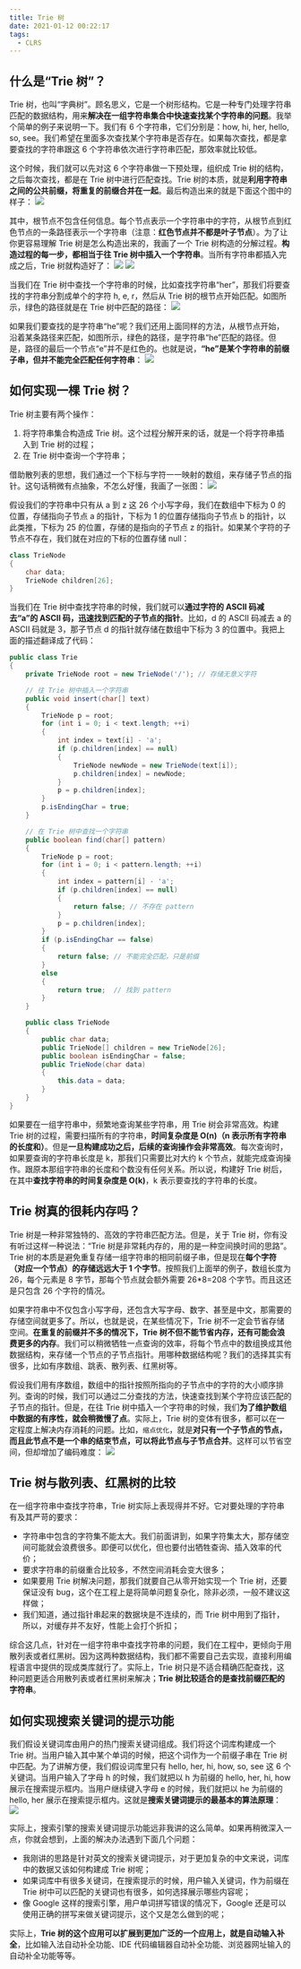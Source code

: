 ```yaml
---
title: Trie 树
date: 2021-01-12 00:22:17
tags:
  - CLRS
---
```

## 什么是“Trie 树”？
Trie 树，也叫“字典树”。顾名思义，它是一个树形结构。它是一种专门处理字符串匹配的数据结构，用来**解决在一组字符串集合中快速查找某个字符串的问题**。我举个简单的例子来说明一下。我们有 6 个字符串，它们分别是：how, hi, her, hello, so, see。我们希望在里面多次查找某个字符串是否存在。如果每次查找，都是拿要查找的字符串跟这 6 个字符串依次进行字符串匹配，那效率就比较低。

这个时候，我们就可以先对这 6 个字符串做一下预处理，组织成 Trie 树的结构，之后每次查找，都是在 Trie 树中进行匹配查找。Trie 树的本质，就是**利用字符串之间的公共前缀，将重复的前缀合并在一起**。最后构造出来的就是下面这个图中的样子：
![](https://raw.githubusercontent.com/umarellyh/mPOST/master/CLRS/geek/208.png)
<!--more-->

其中，根节点不包含任何信息。每个节点表示一个字符串中的字符，从根节点到红色节点的一条路径表示一个字符串（注意：**红色节点并不都是叶子节点**）。为了让你更容易理解 Trie 树是怎么构造出来的，我画了一个 Trie 树构造的分解过程。**构造过程的每一步，都相当于往 Trie 树中插入一个字符串**。当所有字符串都插入完成之后，Trie 树就构造好了：
![](https://raw.githubusercontent.com/umarellyh/mPOST/master/CLRS/geek/209.png)
![](https://raw.githubusercontent.com/umarellyh/mPOST/master/CLRS/geek/210.png)

当我们在 Trie 树中查找一个字符串的时候，比如查找字符串“her”，那我们将要查找的字符串分割成单个的字符 h, e, r，然后从 Trie 树的根节点开始匹配。如图所示，绿色的路径就是在 Trie 树中匹配的路径：
![](https://raw.githubusercontent.com/umarellyh/mPOST/master/CLRS/geek/211.png)

如果我们要查找的是字符串“he”呢？我们还用上面同样的方法，从根节点开始，沿着某条路径来匹配，如图所示，绿色的路径，是字符串“he”匹配的路径。但是，路径的最后一个节点“e”并不是红色的。也就是说，**“he”是某个字符串的前缀子串，但并不能完全匹配任何字符串**：
![](https://raw.githubusercontent.com/umarellyh/mPOST/master/CLRS/geek/212.png)

## 如何实现一棵 Trie 树？
Trie 树主要有两个操作：
1. 将字符串集合构造成 Trie 树。这个过程分解开来的话，就是一个将字符串插入到 Trie 树的过程；
2. 在 Trie 树中查询一个字符串；

借助散列表的思想，我们通过一个下标与字符一一映射的数组，来存储子节点的指针。这句话稍微有点抽象，不怎么好懂，我画了一张图：
![](https://raw.githubusercontent.com/umarellyh/mPOST/master/CLRS/geek/213.png)

假设我们的字符串中只有从 a 到 z 这 26 个小写字母，我们在数组中下标为 0 的位置，存储指向子节点 a 的指针，下标为 1 的位置存储指向子节点 b 的指针，以此类推，下标为 25 的位置，存储的是指向的子节点 z 的指针。如果某个字符的子节点不存在，我们就在对应的下标的位置存储 null：
```java
class TrieNode 
{
    char data;
    TrieNode children[26];
}
```

当我们在 Trie 树中查找字符串的时候，我们就可以**通过字符的 ASCII 码减去“a”的 ASCII 码，迅速找到匹配的子节点的指针**。比如，d 的 ASCII 码减去 a 的 ASCII 码就是 3，那子节点 d 的指针就存储在数组中下标为 3 的位置中。我把上面的描述翻译成了代码：
```java
public class Trie 
{
    private TrieNode root = new TrieNode('/'); // 存储无意义字符

    // 往 Trie 树中插入一个字符串
    public void insert(char[] text) 
    {
        TrieNode p = root;
        for (int i = 0; i < text.length; ++i) 
        {
            int index = text[i] - 'a';
            if (p.children[index] == null) 
            {
                TrieNode newNode = new TrieNode(text[i]);
                p.children[index] = newNode;
            }
            p = p.children[index];
        }
        p.isEndingChar = true;
    }

    // 在 Trie 树中查找一个字符串
    public boolean find(char[] pattern) 
    {
        TrieNode p = root;
        for (int i = 0; i < pattern.length; ++i) 
        {
            int index = pattern[i] - 'a';
            if (p.children[index] == null) 
            {
                return false; // 不存在 pattern
            }
            p = p.children[index];
        }
        if (p.isEndingChar == false)
        {
            return false; // 不能完全匹配，只是前缀
        }
        else 
        {
            return true;  // 找到 pattern
        }
    }

    public class TrieNode 
    {
        public char data;
        public TrieNode[] children = new TrieNode[26];
        public boolean isEndingChar = false;
        public TrieNode(char data) 
        {
            this.data = data;
        }
    }
}
```

如果要在一组字符串中，频繁地查询某些字符串，用 Trie 树会非常高效。构建 Trie 树的过程，需要扫描所有的字符串，**时间复杂度是 O(n)（n 表示所有字符串的长度和）**。但是**一旦构建成功之后，后续的查询操作会非常高效**。每次查询时，如果要查询的字符串长度是 k，那我们只需要比对大约 k 个节点，就能完成查询操作。跟原本那组字符串的长度和个数没有任何关系。所以说，构建好 Trie 树后，在其中**查找字符串的时间复杂度是 O(k)**，k 表示要查找的字符串的长度。

## Trie 树真的很耗内存吗？
Trie 树是一种非常独特的、高效的字符串匹配方法。但是，关于 Trie 树，你有没有听过这样一种说法：“Trie 树是非常耗内存的，用的是一种空间换时间的思路”。Trie 树的本质是避免重复存储一组字符串的相同前缀子串，但是现在**每个字符（对应一个节点）的存储远远大于 1 个字节**。按照我们上面举的例子，数组长度为 26，每个元素是 8 字节，那每个节点就会额外需要 26\*8=208 个字节。而且这还是只包含 26 个字符的情况。

如果字符串中不仅包含小写字母，还包含大写字母、数字、甚至是中文，那需要的存储空间就更多了。所以，也就是说，在某些情况下，Trie 树不一定会节省存储空间。**在重复的前缀并不多的情况下，Trie 树不但不能节省内存，还有可能会浪费更多的内存**。我们可以稍微牺牲一点查询的效率，将每个节点中的数组换成其他数据结构，来存储一个节点的子节点指针。用哪种数据结构呢？我们的选择其实有很多，比如有序数组、跳表、散列表、红黑树等。

假设我们用有序数组，数组中的指针按照所指向的子节点中的字符的大小顺序排列。查询的时候，我们可以通过二分查找的方法，快速查找到某个字符应该匹配的子节点的指针。但是，在往 Trie 树中插入一个字符串的时候，我们**为了维护数组中数据的有序性，就会稍微慢了点**。实际上，Trie 树的变体有很多，都可以在一定程度上解决内存消耗的问题。比如，`缩点优化`，就是**对只有一个子节点的节点，而且此节点不是一个串的结束节点，可以将此节点与子节点合并**。这样可以节省空间，但却增加了编码难度：
![](https://raw.githubusercontent.com/umarellyh/mPOST/master/CLRS/geek/214.png)

## Trie 树与散列表、红黑树的比较
在一组字符串中查找字符串，Trie 树实际上表现得并不好。它对要处理的字符串有及其严苛的要求：
- 字符串中包含的字符集不能太大。我们前面讲到，如果字符集太大，那存储空间可能就会浪费很多。即便可以优化，但也要付出牺牲查询、插入效率的代价；
- 要求字符串的前缀重合比较多，不然空间消耗会变大很多；
- 如果要用 Trie 树解决问题，那我们就要自己从零开始实现一个 Trie 树，还要保证没有 bug，这个在工程上是将简单问题复杂化，除非必须，一般不建议这样做；
- 我们知道，通过指针串起来的数据块是不连续的，而 Trie 树中用到了指针，所以，对缓存并不友好，性能上会打个折扣；

综合这几点，针对在一组字符串中查找字符串的问题，我们在工程中，更倾向于用散列表或者红黑树。因为这两种数据结构，我们都不需要自己去实现，直接利用编程语言中提供的现成类库就行了。实际上，Trie 树只是不适合精确匹配查找，这种问题更适合用散列表或者红黑树来解决；**Trie 树比较适合的是查找前缀匹配的字符串**。

## 如何实现搜索关键词的提示功能
我们假设关键词库由用户的热门搜索关键词组成。我们将这个词库构建成一个 Trie 树。当用户输入其中某个单词的时候，把这个词作为一个前缀子串在 Trie 树中匹配。为了讲解方便，我们假设词库里只有 hello, her, hi, how, so, see 这 6 个关键词。当用户输入了字母 h 的时候，我们就把以 h 为前缀的 hello, her, hi, how 展示在搜索提示框内。当用户继续键入字母 e 的时候，我们就把以 he 为前缀的 hello, her 展示在搜索提示框内。这就是**搜索关键词提示的最基本的算法原理**：
![](https://raw.githubusercontent.com/umarellyh/mPOST/master/CLRS/geek/215.png)

实际上，搜索引擎的搜索关键词提示功能远非我讲的这么简单。如果再稍微深入一点，你就会想到，上面的解决办法遇到下面几个问题：
- 我刚讲的思路是针对英文的搜索关键词提示，对于更加复杂的中文来说，词库中的数据又该如何构建成 Trie 树呢；
- 如果词库中有很多关键词，在搜索提示的时候，用户输入关键词，作为前缀在 Trie 树中可以匹配的关键词也有很多，如何选择展示哪些内容呢；
- 像 Google 这样的搜索引擎，用户单词拼写错误的情况下，Google 还是可以使用正确的拼写来做关键词提示，这个又是怎么做到的呢；

实际上，**Trie 树的这个应用可以扩展到更加广泛的一个应用上，就是自动输入补全**，比如输入法自动补全功能、IDE 代码编辑器自动补全功能、浏览器网址输入的自动补全功能等等。
